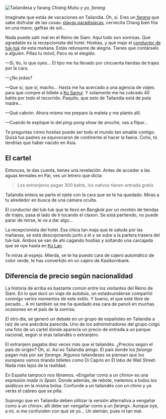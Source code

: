 ![Tailandesa y farang](https://lh3.googleusercontent.com/t0rwM0-H7wsprS0PPfCbb_o4EnTPrkWcgKZJqakhKr3rGwZNFSyOBzimB9U5cFJDDs2or9bMUyOTphx7fbvLOKwLLm_ztXqYs7hDMjtdok9qN6YBMnjkA4ZI8aOog35bfaq4W9eUWn7zBnBRV1NIiIY2SfNPRdJfYPy8yej08hhgks9Aic50fd9YNXR6SHYhLyVKpUdQmObBevPb02o6NYyRVFSQKhCpdDf0FwXpAtJXNByngV0hGpr-kSBxQv6exdI773Rh2MfzuRmO9sUTAannUmkbDa5RWPMtOL6ieoDYSlzOJjwuy_8ZzG6cGKy5JyJBcNQ0lZl3vg-NA9rQkqL6p3g0ZC7kbHMCHCP9mx7HWS0P0xVVTgQhzsa0kmI-j-v13Ppjy45n9DUAMpIVgdiyAGZp5xxIGo08vwVlranGx45Di6cCiNlG6OOcb4h0ERWWfwFtUNImOItJkRikrW8emZUmJl7TSuxoCIkXRF7fp8BBUF1iImzZGOX4RTxm4NV92eZaMujOhekD25CK2oHlt27ed5GCdz7AU97RlzMLVuPO747jVYuocKeAbwE-rOnIVbU5V5i_xFRfJ-66S6vYFwEbLTELzBZ4mqddhlsADgQqI7r9O5CQ9_YeDAg_EXlzlaAQ-6cxfnLV8hMOhCjD3Wo41XPe958A=w800-no)
*Chiang Muhu y yo, farang*

Imagínate que estás de vacaciones en Tailandia. Oh, sí. Eres un [*farang*](https://nomoresheet.es/farang) que sabe disfrutar de las cosas: [playas paradisíacas](https://nomoresheet.es/islas-tailandia/), cervecita Chang bien fría en una mano, gafitas de sol...

Nada puede salir mal en el Reino de Siam. Aquí todo son sonrisas. Qué agradable es la recepcionista del hotel. Hostias, y qué majo el [conductor de tuk-tuk](https://nomoresheet.es/tuk-tuk/) de esta mañana. Estás rebosante de alegría. Tienes que contárselo a alguien. Pillas tu móvil, Paco es el elegido:

—Sí, tío, lo que oyes... El tipo me ha llevado por cincuenta tiendas de trajes por la cara.

—¿No jodas?

—Que sí, que sí, macho... Hasta me ha acercado a una agencia de viajes para que compre el billete a [Ko Samui](https://nomoresheet.es/ko-samui/). Y solamente me ha cobrado 40 bahts por todo el recorrido. Paquito, que esto de Tailandia está de puta madre...

—Qué cabrón. Ahora mismo me preparo la maleta y me planto allí.

—Cuando te explique lo del *ping-pong show* de anoche, vas a flipar...

Te preguntas cómo hostias puede ser todo el mundo tan amable contigo. Quizá tus padres se equivocaron de continente al hacer la faena. Coño, tú tendrías que haber nacido en Asia.

## El cartel

Entonces, te das cuenta, tienes una revelación. Antes de acceder a las aguas termales en Pai, ves un letrero que dicta:

> Los extranjeros pagan 300 bahts, los nativos tienen entrada gratis.

Tailandia entera se parte el ojete con la cara que se te ha quedado. Miras a tu alrededor en busca de una cámara oculta.

El conductor del tuk-tuk que te llevó en Bangkok por un montón de tiendas de trajes, pasa al lado de ti tocando el claxon. Se está partiendo, no puede parar de reírse, le va a dar algo...

La recepcionista del hotel. Esa chica tan maja que te saluda por las mañanas, se está descojonando junto a él y se sube a la partera trasera del tuk-tuk. Ambos se van de ahí cagando hostias y soltando una carcajada que se oye hasta en [Ko Lan](https://nomoresheet.es/ko-lan/).

Te miras al espejo. Mierda, se te ha puesto cara de cajero automático de color verde, te has convertido en un cajero de Kasikornbank.

## Diferencia de precio según nacionalidad

La historia de arriba es bastante común entre los visitantes del Reino de Siam. En lo que duró un viaje de autobús, un estadounidense compartió conmigo varios momentos de este estilo. Y bueno, el que esté libre de pecado... A mí también se me ha quedado esa cara de panoli en muchas ocasiones en el país de la sonrisa.

El otro día, se generó un debate en un grupo de españoles en Tailandia a raíz de una anécdota parecida. Uno de los administradores del grupo colgó una foto de un cartel donde aparecía un precio de entrada a un parque nacional, según si eras tailandés o extranjero.

El extranjero pagaba diez veces más que el tailandés. ¿Precios según el país de origen? Oh, sí. Así es Tailandia amigo. El país donde los *farangs* pagan más por ser *farangs*. Algunos tailandeses se piensan que los europeos vamos tirando billetes como Di Caprio en El lobo de Wall Street. Nada más lejos de la realidad.

En España tampoco nos libramos. «Engañar como a un chino» es una expresión *made in Spain*. Donde además, de rebote, metemos a todos los asiáticos en la misma bolsa. Confunde a un tailandés con un chino y ya verás el cabreo que se pilla.

Supongo que en Tailandia deben utilizar la versión alternativa a «engañar como a un chino»; allí debe ser «engañar como a un *farang*». Aunque oye, a mí, si me confunden con qué sé yo... Un alemán, pues ni tan mal.